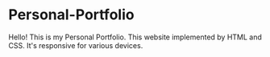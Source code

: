 # Personal-Portfolio
Hello! This is my Personal Portfolio. This website implemented by HTML and CSS. It's responsive for various devices.

